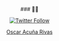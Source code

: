 <head>
<script src="https://platform.linkedin.com/badges/js/profile.js" async defer type="text/javascript"></script>

</head>
<body>

<div align="center">
### 👋👋



[![Twitter Follow](https://img.shields.io/twitter/follow/Osssssssscar?color=1DA1F2&logo=twitter&style=for-the-badge)](https://twitter.com/intent/follow?screen_name=Osssssssscar)



  
  <div class="badge-base LI-profile-badge" data-locale="es_ES" data-size="medium" data-theme="dark" data-type="HORIZONTAL" data-vanity="oscar2046" data-version="v1"><a class="badge-base__link LI-simple-link" href="https://cl.linkedin.com/in/oscar2046?trk=profile-badge">Oscar Acuña Rivas</a></div>
              


</div>
  </body>
